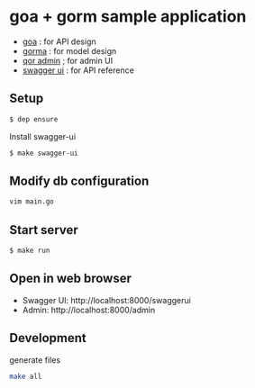 goa + gorm sample application
====


- [goa](https://github.com/goadesign/goa) : for API design
- [gorma](https://github.com/goadesign/gorma) : for model design
- [qor admin](https://github.com/qor/admin) ; for admin UI
- [swagger ui](https://github.com/swagger-ui) : for API reference

Setup
----

```sh
$ dep ensure
```

Install swagger-ui

```sh
$ make swagger-ui
```

Modify db configuration
----

```sh
vim main.go
```

Start server
----

```sh
$ make run
```

Open in web browser
----

- Swagger UI: http://localhost:8000/swaggerui
- Admin: http://localhost:8000/admin



Development
----

generate files

```sh
make all
```
